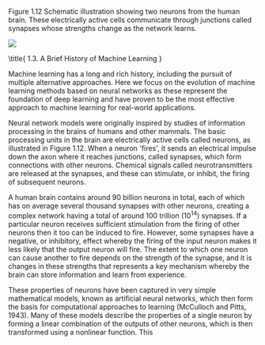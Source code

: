 Figure 1.12 Schematic illustration showing two neurons from the human brain. These electrically active cells communicate through junctions called synapses whose strengths change as the network learns.

![](https://cdn.mathpix.com/cropped/2024_05_18_3d9cdec5c9bee0eb2fccg-1.jpg?height=481&width=886&top_left_y=233&top_left_x=739)

\title{
1.3. A Brief History of Machine Learning
}

Machine learning has a long and rich history, including the pursuit of multiple alternative approaches. Here we focus on the evolution of machine learning methods based on neural networks as these represent the foundation of deep learning and have proven to be the most effective approach to machine learning for real-world applications.

Neural network models were originally inspired by studies of information processing in the brains of humans and other mammals. The basic processing units in the brain are electrically active cells called neurons, as illustrated in Figure 1.12. When a neuron 'fires', it sends an electrical impulse down the axon where it reaches junctions, called synapses, which form connections with other neurons. Chemical signals called neurotransmitters are released at the synapses, and these can stimulate, or inhibit, the firing of subsequent neurons.

A human brain contains around 90 billion neurons in total, each of which has on average several thousand synapses with other neurons, creating a complex network having a total of around 100 trillion $\left(10^{14}\right)$ synapses. If a particular neuron receives sufficient stimulation from the firing of other neurons then it too can be induced to fire. However, some synapses have a negative, or inhibitory, effect whereby the firing of the input neuron makes it less likely that the output neuron will fire. The extent to which one neuron can cause another to fire depends on the strength of the synapse, and it is changes in these strengths that represents a key mechanism whereby the brain can store information and learn from experience.

These properties of neurons have been captured in very simple mathematical models, known as artificial neural networks, which then form the basis for computational approaches to learning (McCulloch and Pitts, 1943). Many of these models describe the properties of a single neuron by forming a linear combination of the outputs of other neurons, which is then transformed using a nonlinear function. This